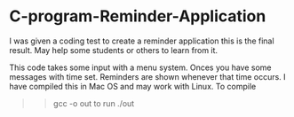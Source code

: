 # C-program-Reminder-Application
I was given a coding test to create a reminder application this is the final result. May help some students or others to learn from it.


This code takes some input with a menu system. Onces you have some messages with time set. Reminders are shown whenever that time occurs. 
I have compiled this in Mac OS and may work with Linux. 
To compile
>>gcc -o out
to run
>>./out
